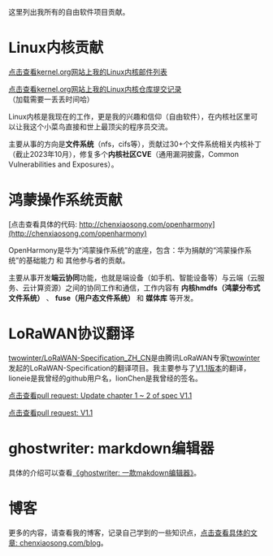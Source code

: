 这里列出我所有的自由软件项目贡献。

# Linux内核贡献

[点击查看kernel.org网站上我的Linux内核邮件列表](https://lore.kernel.org/all/?q=chenxiaosong)

[点击查看kernel.org网站上我的Linux内核仓库提交记录](https://git.kernel.org/pub/scm/linux/kernel/git/torvalds/linux.git/log/?qt=grep&q=chenxiaosong)（加载需要一丢丢时间哈）

Linux内核是我现在的工作，更是我的兴趣和信仰（自由软件），在内核社区里可以让我这个小菜鸟直接和世上最顶尖的程序员交流。

主要从事的方向是**文件系统**（nfs，cifs等），贡献过30+个文件系统相关内核补丁（截止2023年10月），修复多个**内核社区CVE**（通用漏洞披露，Common Vulnerabilities and Exposures）。

# 鸿蒙操作系统贡献

[点击查看具体的代码: http://chenxiaosong.com/openharmony](http://chenxiaosong.com/openharmony)

OpenHarmony是华为“鸿蒙操作系统”的底座，包含：华为捐献的“鸿蒙操作系统”的基础能力 和 其他参与者的贡献。

主要从事开发**端云协同**功能，也就是端设备（如手机、智能设备等）与云端（云服务、云计算资源）之间的协同工作和通信，工作内容有 **内核hmdfs（鸿蒙分布式文件系统）** 、 **fuse（用户态文件系统）** 和 **媒体库** 等开发。

# LoRaWAN协议翻译

[twowinter/LoRaWAN-Specification_ZH_CN](https://github.com/twowinter/LoRaWAN-Specification_ZH_CN)是由腾讯LoRaWAN专家[twowinter](https://github.com/twowinter)发起的LoRaWAN-Specification的翻译项目。我主要参与了[V1.1版本](https://github.com/twowinter/LoRaWAN-Specification_ZH_CN/tree/V1.1)的翻译，lioneie是我曾经的github用户名，lionChen是我曾经的签名。

[点击查看pull request: Update chapter 1 ~ 2 of spec V1.1](https://github.com/twowinter/LoRaWAN-Specification_ZH_CN/pull/4/commits)

[点击查看pull request: V1.1](https://github.com/twowinter/LoRaWAN-Specification_ZH_CN/pull/5/commits)

# ghostwriter: markdown编辑器

具体的介绍可以查看[《ghostwriter: 一款makdown编辑器》](http://chenxiaosong.com/linux/ghostwriter-makdown.html)。

# 博客

更多的内容，请查看我的博客，记录自己学到的一些知识点，[点击查看具体的文章: chenxiaosong.com/blog](http://chenxiaosong.com/blog)。

